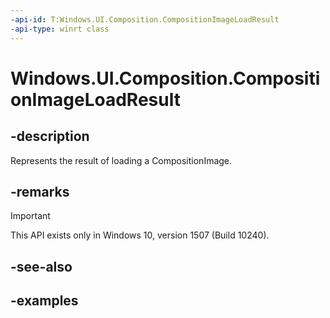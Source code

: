 ```yaml
---
-api-id: T:Windows.UI.Composition.CompositionImageLoadResult
-api-type: winrt class
---
```


# Windows.UI.Composition.CompositionImageLoadResult

<!--
public sealed class CompositionImageLoadResult
-->


## -description

Represents the result of loading a CompositionImage.

## -remarks

> [!IMPORTANT]
> This API exists only in Windows 10, version 1507 (Build 10240).

## -see-also

## -examples


